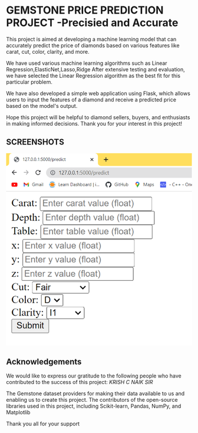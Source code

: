
# GEMSTONE PRICE PREDICTION PROJECT -Precisied and Accurate

This project is aimed at developing a machine learning model that can accurately predict the price of diamonds based on various features like carat, cut, color, clarity, and more.

We have used various machine learning algorithms such as Linear Regression,ElasticNet,Lasso,Ridge After extensive testing and evaluation, we have selected the Linear Regression algorithm as the best fit for this particular problem.

We have also developed a simple web application using Flask, which allows users to input the features of a diamond and receive a predicted price based on the model's output.

Hope this project will be helpful to diamond sellers, buyers, and enthusiasts in making informed decisions. Thank you for your interest in this project!
 
## SCREENSHOTS

![Alt text](Screenshot%202023-05-04%20104947.png)

## Acknowledgements
We would like to express our gratitude to the following people who have contributed to the success of this project:
_KRISH C NAIK SIR_

The Gemstone dataset providers for making their data available to us and enabling us to create this project.
The contributors of the open-source libraries used in this project, including Scikit-learn, Pandas, NumPy, and Matplotlib

Thank you all for your support 




